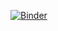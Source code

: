 [![Binder](https://mybinder.org/badge_logo.svg)](https://mybinder.org/v2/gh/Eisenstein/medic/HEAD?labpath=main.ipynb)
